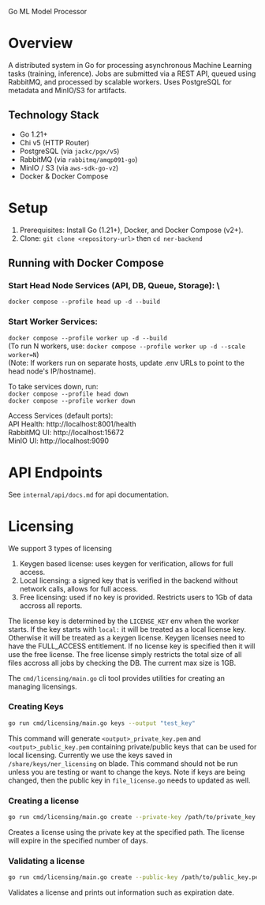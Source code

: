 Go ML Model Processor

# Overview

A distributed system in Go for processing asynchronous Machine Learning tasks (training, inference). Jobs are submitted via a REST API, queued using RabbitMQ, and processed by scalable workers. Uses PostgreSQL for metadata and MinIO/S3 for artifacts.

## Technology Stack

- Go 1.21+
- Chi v5 (HTTP Router)
- PostgreSQL (via `jackc/pgx/v5`)
- RabbitMQ (via `rabbitmq/amqp091-go`)
- MinIO / S3 (via `aws-sdk-go-v2`)
- Docker & Docker Compose

# Setup

1. Prerequisites: Install Go (1.21+), Docker, and Docker Compose (v2+).
2. Clone: `git clone <repository-url>` then `cd ner-backend`

## Running with Docker Compose

### Start Head Node Services (API, DB, Queue, Storage): \
`docker compose --profile head up -d --build`

### Start Worker Services:
`docker compose --profile worker up -d --build` \
(To run N workers, use: `docker compose --profile worker up -d --scale worker=N`) \
(Note: If workers run on separate hosts, update .env URLs to point to the head node's IP/hostname).

To take services down, run: \
`docker compose --profile head down` \
`docker compose --profile worker down`

Access Services (default ports): \
API Health: http://localhost:8001/health \
RabbitMQ UI: http://localhost:15672 \
MinIO UI: http://localhost:9090

# API Endpoints

See `internal/api/docs.md` for api documentation.

# Licensing

We support 3 types of licensing
1. Keygen based license: uses keygen for verification, allows for full access.
2. Local licensing: a signed key that is verified in the backend without network calls, allows for full access.
3. Free licensing: used if no key is provided. Restricts users to 1Gb of data accross all reports.

The license key is determined by the `LICENSE_KEY` env when the worker starts. If the key starts with `local:` it will be treated as a local license key. Otherwise it will be treated as a keygen license. Keygen licenses need to have the FULL_ACCESS entitlement. If no license key is specified then it will use the free license. The free license simply restricts the total size of all files accross all jobs by checking the DB. The current max size is 1GB.

The `cmd/licensing/main.go` cli tool provides utilities for creating an managing licensings.

### Creating Keys
```bash
go run cmd/licensing/main.go keys --output "test_key"
```

This command will generate `<output>_private_key.pem` and `<output>_public_key.pem` containing private/public keys that can be used for local licensing. Currently we use the keys saved in `/share/keys/ner_licensing` on blade. This command should not be run unless you are testing or want to change the keys. Note if keys are being changed, then the public key in `file_license.go` needs to updated as well.

### Creating a license

```bash
go run cmd/licensing/main.go create --private-key /path/to/private_key.pem --days 10
```

Creates a license using the private key at the specified path. The license will expire in the specified number of days. 

### Validating a license

```bash
go run cmd/licensing/main.go create --public-key /path/to/public_key.pem --license "your license string"
```

Validates a license and prints out information such as expiration date.